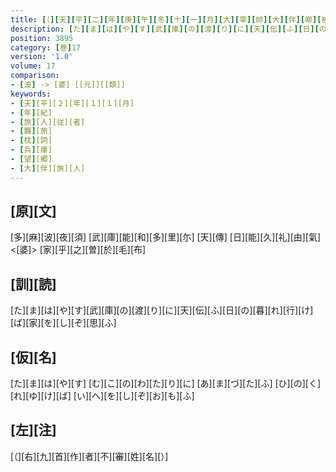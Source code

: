 ```yaml
---
title: [（][天][平][二][年][庚][午][冬][十][一][月][大][宰][帥][大][伴][卿][被][任][大][納][言] [[兼][帥][如][舊]][上][京][之][時][傔][従][等][別][取][海][路][入][京] [於][是][悲][傷][羇][旅][各][陳][所][心][作][歌][十][首][）]
description: [た][ま][は][や][す][武][庫][の][渡][り][に][天][伝][ふ][日][の][暮][れ][行][け][ば][家][を][し][ぞ][思][ふ]
position: 3895
category: [巻]17
version: '1.0'
volume: 17
comparison:
- [波] -> [婆] [[元]][[類]]
keywords:
- [天][平][２][年][１][１][月]
- [年][紀]
- [旅][人][従][者]
- [羈][旅]
- [枕][詞]
- [兵][庫]
- [望][郷]
- [大][伴][旅][人]
---
```


## [原][文]

[多][麻][波][夜][須] [武][庫][能][和][多][里][尓] [天][傳] [日][能][久][礼][由][氣]<[婆]> [家][乎][之][曽][於][毛][布]

## [訓][読]

[た][ま][は][や][す][武][庫][の][渡][り][に][天][伝][ふ][日][の][暮][れ][行][け][ば][家][を][し][ぞ][思][ふ]

## [仮][名]

[た][ま][は][や][す] [む][こ][の][わ][た][り][に] [あ][ま][づ][た][ふ] [ひ][の][く][れ][ゆ][け][ば] [い][へ][を][し][ぞ][お][も][ふ]

## [左][注]

[（][右][九][首][作][者][不][審][姓][名][）]
